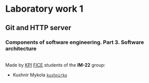 # Laboratory work 1
## Git and HTTP server
### Components of software engineering. Part 3. Software architecture
\
Made by [KPI](https://kpi.ua) [FICE](https://fiot.kpi.ua) students of the **IM-22** group:

- Kushnir Mykola <code>[kushnirko](https://github.com/kushnirko)</code> 
